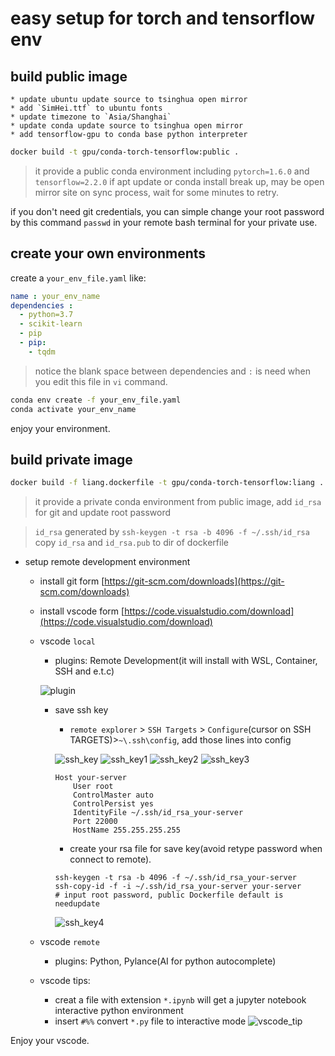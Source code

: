 # easy setup for torch and tensorflow env

## build public image
    * update ubuntu update source to tsinghua open mirror
    * add `SimHei.ttf` to ubuntu fonts
    * update timezone to `Asia/Shanghai`
    * update conda update source to tsinghua open mirror
    * add tensorflow-gpu to conda base python interpreter

```bash
docker build -t gpu/conda-torch-tensorflow:public .
```

> it provide a public conda environment including `pytorch=1.6.0` and `tensorflow=2.2.0`
> if apt update or conda install break up, may be open mirror site on sync process, wait for some minutes to retry.

if you don't need git credentials, you can simple change your root password by this command `passwd` in your remote bash terminal for your private use.

## create your own environments
create a `your_env_file.yaml` like:
```yaml
name : your_env_name
dependencies :
  - python=3.7
  - scikit-learn
  - pip
  - pip:
    - tqdm
```

> notice the blank space between dependencies and `:` is need when you edit this file in `vi` command.

```bash
conda env create -f your_env_file.yaml
conda activate your_env_name
```


enjoy your environment.

## build private image

```bash
docker build -f liang.dockerfile -t gpu/conda-torch-tensorflow:liang .
```

> it provide a private conda environment from public image, add `id_rsa` for git and update root password
    
> `id_rsa` generated by `ssh-keygen -t rsa -b 4096 -f ~/.ssh/id_rsa` copy `id_rsa` and `id_rsa.pub` to dir of dockerfile

* setup remote development environment
    * install git form [https://git-scm.com/downloads](https://git-scm.com/downloads)
    * install vscode form [https://code.visualstudio.com/download](https://code.visualstudio.com/download)
    * vscode ``local`` 
        * plugins: Remote Development(it will install with WSL, Container, SSH and e.t.c)

        ![plugin](./pngs/plugins_.png)
        * save ssh key

            - `remote explorer` > `SSH Targets` > `Configure`(cursor on SSH TARGETS)>`~\.ssh\config`, add those lines into config
        
            ![ssh_key](./pngs/ssh_key_.png)
            ![ssh_key1](./pngs/ssh_key1_.png)
            ![ssh_key2](./pngs/ssh_key2_.png)
            ![ssh_key3](./pngs/ssh_key3_.png)
            ```config
            Host your-server
                User root
                ControlMaster auto
                ControlPersist yes
                IdentityFile ~/.ssh/id_rsa_your-server
                Port 22000
                HostName 255.255.255.255
            ```


            - create your rsa file for save key(avoid retype password when connect to remote).

            ```
            ssh-keygen -t rsa -b 4096 -f ~/.ssh/id_rsa_your-server
            ssh-copy-id -f -i ~/.ssh/id_rsa_your-server your-server
            # input root password, public Dockerfile default is needupdate
            
            ```

            ![ssh_key4](./pngs/ssh_key4_.png)


        



    * vscode ``remote`` 
        * plugins: Python, Pylance(AI for python autocomplete)
    
    * vscode tips:
        * creat a file with extension `*.ipynb` will get a jupyter notebook interactive python environment
        * insert `#%%` convert `*.py` file to interactive mode
        ![vscode_tip](./pngs/vscode_tip_.png)



Enjoy your vscode.

